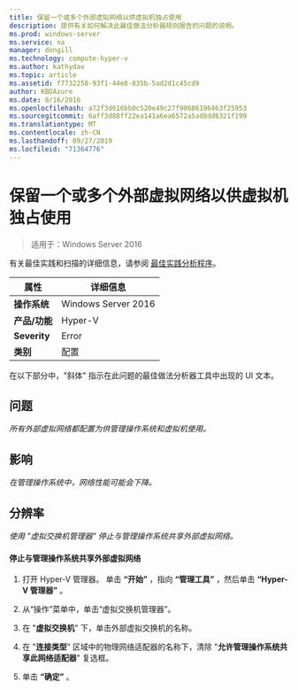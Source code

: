 ```yaml
---
title: 保留一个或多个外部虚拟网络以供虚拟机独占使用
description: 提供有关如何解决此最佳做法分析器规则报告的问题的说明。
ms.prod: windows-server
ms.service: na
manager: dongill
ms.technology: compute-hyper-v
ms.author: kathydav
ms.topic: article
ms.assetid: f7732258-93f1-44e8-835b-5ad2d1c45cd9
author: KBDAzure
ms.date: 8/16/2016
ms.openlocfilehash: a72f3d616bb0c520e49c27f90686196463f25953
ms.sourcegitcommit: 6aff3d88ff22ea141a6ea6572a5ad8dd6321f199
ms.translationtype: MT
ms.contentlocale: zh-CN
ms.lasthandoff: 09/27/2019
ms.locfileid: "71364776"
---
```

# <a name="reserve-one-or-more-external-virtual-networks-for-exclusive-use-by-virtual-machines"></a>保留一个或多个外部虚拟网络以供虚拟机独占使用

>适用于：Windows Server 2016

有关最佳实践和扫描的详细信息，请参阅 [最佳实践分析程序](https://go.microsoft.com/fwlink/?LinkId=122786)。  
  
|属性|详细信息|  
|-|-|  
|**操作系统**|Windows Server 2016|  
|**产品/功能**|Hyper-V|  
|**Severity**|Error|  
|**类别**|配置|  
  
在以下部分中，"斜体" 指示在此问题的最佳做法分析器工具中出现的 UI 文本。  
  
## <a name="issue"></a>问题  
  
*所有外部虚拟网络都配置为供管理操作系统和虚拟机使用。*  
  
## <a name="impact"></a>影响  
  
*在管理操作系统中，网络性能可能会下降。*  
  
## <a name="resolution"></a>分辨率  
  
*使用 "虚拟交换机管理器" 停止与管理操作系统共享外部虚拟网络。*  
  
#### <a name="to-stop-sharing-the-external-virtual-network-with-the-management-operating-system"></a>停止与管理操作系统共享外部虚拟网络  
  
1.  打开 Hyper-V 管理器。 单击 **“开始”** ，指向 **“管理工具”** ，然后单击 **“Hyper-V 管理器”** 。  
  
2.  从“操作”菜单中，单击“虚拟交换机管理器”。  
  
3.  在 "**虚拟交换机**" 下，单击外部虚拟交换机的名称。  
  
4.  在 "**连接类型**" 区域中的物理网络适配器的名称下，清除 "**允许管理操作系统共享此网络适配器**" 复选框。  
  
5.  单击 **“确定”** 。  
  


